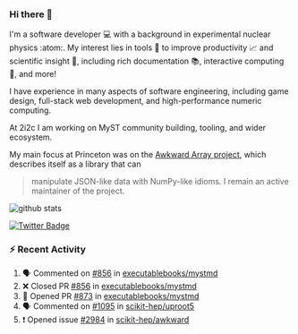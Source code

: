 ### Hi there 👋 

I'm a software developer 💻 with a background in experimental nuclear physics :atom:. My interest lies in tools :wrench: to improve productivity :chart_with_upwards_trend: and scientific insight :telescope:, including rich documentation 📚, interactive computing 🧮, and more! 

I have experience in many aspects of software engineering, including game design, full-stack web development, and high-performance numeric computing. 

At 2i2c I am working on MyST community building, tooling, and wider ecosystem. 

My main focus at Princeton was on the [Awkward Array project](awkward-array.org/), which describes itself as a library that can 
> manipulate JSON-like data with NumPy-like idioms. I remain an active maintainer of the project. 

![github stats](https://github-readme-stats.vercel.app/api?username=agoose77&show_icons=true&hide_rank=true&hide_title=true&bg_color=30,e76445,904e95&text_color=efe3ec&icon_color=efe3ec)
<!--
**agoose77/agoose77** is a ✨ _special_ ✨ repository because its `README.md` (this file) appears on your GitHub profile.

Here are some ideas to get you started:

- 🔭 I’m currently working on ...
- 🌱 I’m currently learning ...
- 👯 I’m looking to collaborate on ...
- 🤔 I’m looking for help with ...
- 💬 Ask me about ...
- 📫 How to reach me: ...
- 😄 Pronouns: ...
- ⚡ Fun fact: ...
-->

[![Twitter Badge](https://img.shields.io/twitter/follow/agoose77?style=flat-square&logo=Twitter&logoColor=white&color=cornflowerblue)](https://twitter.com/agoose77)

### :zap: Recent Activity

<!--START_SECTION:activity-->
1. 🗣 Commented on [#856](https://github.com/executablebooks/mystmd/pull/856#issuecomment-1908722900) in [executablebooks/mystmd](https://github.com/executablebooks/mystmd)
2. ❌ Closed PR [#856](https://github.com/executablebooks/mystmd/pull/856) in [executablebooks/mystmd](https://github.com/executablebooks/mystmd)
3. 💪 Opened PR [#873](https://github.com/executablebooks/mystmd/pull/873) in [executablebooks/mystmd](https://github.com/executablebooks/mystmd)
4. 🗣 Commented on [#1095](https://github.com/scikit-hep/uproot5/issues/1095#issuecomment-1908340470) in [scikit-hep/uproot5](https://github.com/scikit-hep/uproot5)
5. ❗ Opened issue [#2984](https://github.com/scikit-hep/awkward/issues/2984) in [scikit-hep/awkward](https://github.com/scikit-hep/awkward)
<!--END_SECTION:activity-->
